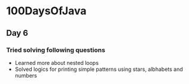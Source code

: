# 100DaysOfJava

## Day 6

### Tried solving following questions

* Learned more about nested loops
* Solved logics for printing simple patterns using stars, albhabets and numbers
